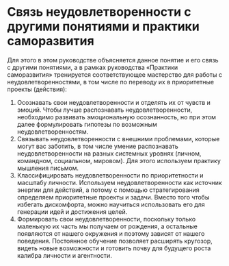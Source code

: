 # Связь неудовлетворенности с другими понятиями и практики саморазвития

Для этого в этом руководстве объясняется данное понятие и его связь с другими понятиями, а в рамках руководства «Практики саморазвития» тренируется соответствующее мастерство для работы с неудовлетворенностями, в том числе по переводу их в приоритетные проекты (действия):
1. Осознавать свои неудовлетворенности и отделять их от чувств и эмоций. Чтобы лучше распознавать неудовлетворенности, необходимо развивать эмоциональную осознанность, но при этом далее формулировать гипотезы по возможным неудовлетворенностям. 
2. Связывать неудовлетворенности с внешними проблемами, которые могут вас заботить, в том числе умение распознавать неудовлетворенности на разных системных уровнях (личном, командном, социальном, мировом). Для этого используем практику мышления письмом. 
3. Классифицировать неудовлетворенности по приоритетности и масштабу личности. Используем неудовлетворенности как источник энергии для действий, а потому с помощью стратегирования определяем приоритетные проекты и задачи. Вместо того чтобы избегать дискомфорта, можно научиться использовать его для генерации идей и достижения целей.
4. Формировать свои неудовлетворенности, поскольку только маленькую их часть мы получаем от рождения, а остальные появляются от нашего окружения и поэтому зависят от нашего поведения. Постоянное обучение позволяет расширять кругозор, видеть новые возможности и готовить почву для будущего роста калибра личности и агентности.
